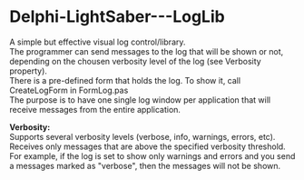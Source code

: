 # Delphi-LightSaber---LogLib

   A simple but effective visual log control/library.  
   The programmer can send messages to the log that will be shown or not, depending on the chousen verbosity level of the log (see Verbosity property).  
   There is a pre-defined form that holds the log. To show it, call CreateLogForm in FormLog.pas  
   The purpose is to have one single log window per application that will receive messages from the entire application.  

   **Verbosity:**  
     Supports several verbosity levels (verbose, info, warnings, errors, etc).  
     Receives only messages that are above the specified verbosity threshold.  
     For example, if the log is set to show only warnings and errors and you send a messages marked as "verbose", then the messages will not be shown.  
